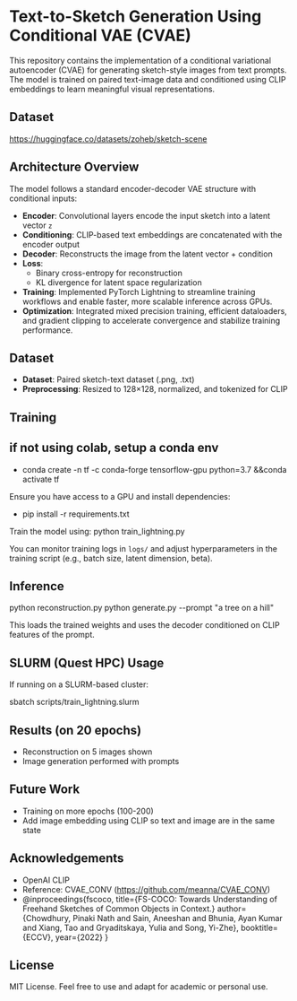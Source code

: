 # Text-to-Sketch Generation Using Conditional VAE (CVAE)

This repository contains the implementation of a conditional variational autoencoder (CVAE) for generating sketch-style images from text prompts. The model is trained on paired text-image data and conditioned using CLIP embeddings to learn meaningful visual representations.

## Dataset
https://huggingface.co/datasets/zoheb/sketch-scene

## Architecture Overview

The model follows a standard encoder-decoder VAE structure with conditional inputs:

- **Encoder**: Convolutional layers encode the input sketch into a latent vector `z`
- **Conditioning**: CLIP-based text embeddings are concatenated with the encoder output
- **Decoder**: Reconstructs the image from the latent vector + condition
- **Loss**:
  - Binary cross-entropy for reconstruction
  - KL divergence for latent space regularization
- **Training**: Implemented PyTorch Lightning to streamline training workflows and enable faster, more scalable inference across GPUs.
- **Optimization**: Integrated mixed precision training, efficient dataloaders, and gradient clipping to accelerate convergence and stabilize training performance.


## Dataset

- **Dataset**: Paired sketch-text dataset (.png, .txt)
- **Preprocessing**: Resized to 128×128, normalized, and tokenized for CLIP

## Training
## if not using colab, setup a conda env

- conda create -n tf -c conda-forge tensorflow-gpu python=3.7 &&conda activate tf

Ensure you have access to a GPU  and install dependencies:
- pip install -r requirements.txt

Train the model using:
python train_lightning.py

You can monitor training logs in `logs/` and adjust hyperparameters in the training script (e.g., batch size, latent dimension, beta).

## Inference
python reconstruction.py
python generate.py --prompt "a tree on a hill"

This loads the trained weights and uses the decoder conditioned on CLIP features of the prompt.

## SLURM (Quest HPC) Usage

If running on a SLURM-based cluster:

sbatch scripts/train_lightning.slurm


## Results (on 20 epochs)
- Reconstruction on 5 images shown
- Image generation performed with prompts 

## Future Work

- Training on more epochs (100-200)
- Add image embedding using CLIP so text and image are in the same state

## Acknowledgements

- OpenAI CLIP
- Reference: CVAE_CONV (https://github.com/meanna/CVAE_CONV)
- @inproceedings{fscoco,
    title={FS-COCO: Towards Understanding of Freehand Sketches of Common Objects in Context.}
    author={Chowdhury, Pinaki Nath and Sain, Aneeshan and Bhunia, Ayan Kumar and Xiang, Tao and Gryaditskaya, Yulia and Song, Yi-Zhe},
    booktitle={ECCV},
    year={2022}
}

## License

MIT License. Feel free to use and adapt for academic or personal use.
